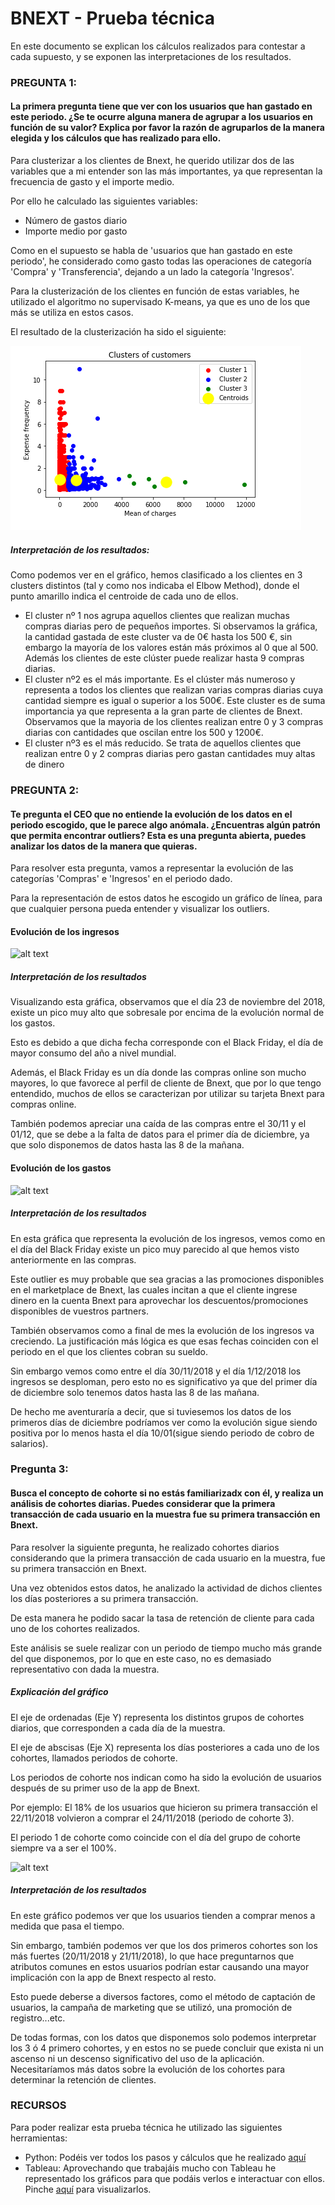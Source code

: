 # BNEXT - Prueba técnica

En este documento se explican los cálculos realizados para contestar a cada supuesto, y se exponen las interpretaciones de los resultados.

### PREGUNTA 1: 
#### La primera pregunta tiene que ver con los usuarios que han gastado en este periodo. ¿Se te ocurre alguna manera de agrupar a los usuarios en función de su valor? Explica por favor la razón de agruparlos de la manera elegida y los cálculos que has realizado para ello.

Para clusterizar a los clientes de Bnext, he querido utilizar dos de las variables que a mi entender son las más importantes, ya que representan la frecuencia de gasto y el importe medio.

Por ello he calculado las siguientes variables:
- Número de gastos diario
- Importe medio por gasto

Como en el supuesto se habla de 'usuarios que han gastado en este periodo', he considerado como gasto todas las operaciones de categoría 'Compra' y 'Transferencia', dejando a un lado la categoría 'Ingresos'.

Para la clusterización de los clientes en función de estas variables, he utilizado el algoritmo no supervisado K-means, ya que es uno de los que más se utiliza en estos casos.

El resultado de la clusterización ha sido el siguiente:

![alt text](https://github.com/galanx22/Bnext/blob/master/Imágenes/Clusterización%20K-Means.PNG)


##### Interpretación de los resultados:

Como podemos ver en el gráfico, hemos clasificado a los clientes en 3 clusters distintos (tal y como nos indicaba el Elbow Method), donde el punto amarillo indica el centroide de cada uno de ellos.

- El cluster nº 1 nos agrupa aquellos clientes que realizan muchas compras diarias pero de pequeños importes. Si observamos la gráfica, la cantidad gastada de este cluster va de 0€ hasta los 500 €, sin embargo la mayoría de los valores están más próximos al 0 que al 500. Además los clientes de este clúster puede realizar hasta 9 compras diarias. 
- El cluster nº2 es el más importante. Es el clúster más numeroso y representa a todos los clientes que realizan varias compras diarias cuya cantidad siempre es igual o superior a los 500€. Este cluster es de suma importancia ya que representa a la gran parte de clientes de Bnext. Observamos que la mayoria de los clientes realizan entre 0 y 3 compras diarias con cantidades que oscilan entre los 500 y 1200€. 
- El cluster nº3 es el más reducido. Se trata de aquellos clientes que realizan entre 0 y 2 compras diarias pero gastan cantidades muy altas de dinero



### PREGUNTA 2:
#### Te pregunta el CEO que no entiende la evolución de los datos en el periodo escogido, que le parece algo anómala. ¿Encuentras algún patrón que permita encontrar outliers? Esta es una pregunta abierta, puedes analizar los datos de la manera que quieras. 

Para resolver esta pregunta, vamos a representar la evolución de las categorías 'Compras' e 'Ingresos' en el periodo dado.

Para la representación de estos datos he escogido un gráfico de línea, para que cualquier persona pueda entender y visualizar los outliers.

#### Evolución de los ingresos

![alt text](https://github.com/galanx22/Bnext/blob/master/Imágenes/Income%20Evolution.PNG)


##### Interpretación de los resultados

Visualizando esta gráfica, observamos que  el día 23 de noviembre del 2018, existe un pico muy alto que sobresale por encima de la evolución normal de los gastos.

Esto es debido a que dicha fecha corresponde con el Black Friday, el día de mayor consumo del año a nivel mundial.

Además, el Black Friday es un día donde las compras online son mucho mayores, lo que favorece al perfil de cliente de Bnext, que por lo que tengo entendido, muchos de ellos se caracterizan por utilizar su tarjeta Bnext para compras online.

También podemos apreciar una caída de las compras entre el 30/11 y el 01/12, que se debe a la falta de datos para el primer día de diciembre, ya que solo disponemos de datos hasta las 8 de la mañana.


#### Evolución de los gastos

![alt text](https://github.com/galanx22/Bnext/blob/master/Imágenes/Puchases%20evolution.PNG)


##### Interpretación de los resultados

En esta gráfica que representa la evolución de los ingresos, vemos como en el día del Black Friday existe un pico muy parecido al que hemos visto anteriormente en las compras.

Este outlier es muy probable que sea gracias a las promociones disponibles en el marketplace de Bnext, las cuales incitan a que el cliente ingrese dinero en la cuenta Bnext para aprovechar los descuentos/promociones disponibles de vuestros partners.

También observamos como a final de mes la evolución de los ingresos va creciendo. La justificación más lógica es que esas fechas coinciden con el periodo en el que los clientes cobran su sueldo.

Sin embargo vemos como entre el día 30/11/2018 y el día 1/12/2018 los ingresos se desploman, pero esto no es significativo ya que del primer día de diciembre solo tenemos datos hasta las 8 de las mañana.

De hecho me aventuraría a decir, que si tuviesemos los datos de los primeros días de diciembre podríamos ver como la evolución sigue siendo positiva por lo menos hasta el día 10/01(sigue siendo periodo de cobro de salarios). 



### Pregunta 3: 
#### Busca el concepto de cohorte si no estás familiarizadx con él, y realiza un análisis de cohortes diarias. Puedes considerar que la primera transacción de cada usuario en la muestra fue su primera transacción en Bnext. 


Para resolver la siguiente pregunta, he realizado cohortes diarios considerando que la primera transacción de cada usuario en la muestra, fue su primera transacción en Bnext.

Una vez obtenidos estos datos, he analizado la actividad de dichos clientes los días posteriores a su primera transacción.

De esta manera he podido sacar la tasa de retención de cliente para cada uno de los cohortes realizados.

Este análisis se suele realizar con un periodo de tiempo mucho más grande del que disponemos, por lo que en este caso, no es demasiado representativo con dada la muestra.


##### Explicación del gráfico

El eje de ordenadas (Eje Y) representa los distintos grupos de cohortes diarios, que corresponden a cada día de la muestra.

El eje de abscisas (Eje X) representa los días posteriores a cada uno de los cohortes, llamados periodos de cohorte.

Los periodos de cohorte nos indican como ha sido la evolución de usuarios después de su primer uso de la app de Bnext.

Por ejemplo: El 18% de los usuarios que hicieron su primera transacción el 22/11/2018 volvieron a comprar el 24/11/2018 (periodo de cohorte 3).

El periodo 1 de cohorte como coincide con el día del grupo de cohorte siempre va a ser el 100%.



![alt text](https://github.com/galanx22/Bnext/blob/master/Imágenes/Cohorts%20-%20User%20Retention.PNG)



##### Interpretación de los resultados

En este gráfico podemos ver que los usuarios tienden a comprar menos a medida que pasa el tiempo.

Sin embargo, también podemos ver que los dos primeros cohortes son los más fuertes (20/11/2018 y 21/11/2018), lo que hace preguntarnos que atributos comunes en estos usuarios podrían estar causando una mayor implicación con la app de Bnext respecto al resto.

Esto puede deberse a diversos factores, como el método de captación de usuarios, la campaña de marketing que se utilizó, una promoción de registro...etc.

De todas formas, con los datos que disponemos solo podemos interpretar los 3 ó 4 primero cohortes, y en estos no se puede concluir que exista ni un ascenso ni un descenso significativo del uso de la aplicación. Necesitaríamos más datos sobre la evolución de los cohortes para determinar la retención de clientes.



### RECURSOS

Para poder realizar esta prueba técnica he utilizado las siguientes herramientas:

- Python: Podéis ver todos los pasos y cálculos que he realizado [aquí](https://www.google.com) 
- Tableau: Aprovechando que trabajáis mucho con Tableau he representado los gráficos para que podáis verlos e interactuar con ellos. Pinche [aquí](https://www.google.com) para visualizarlos.
